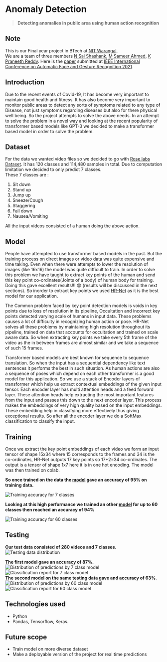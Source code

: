# Anomaly Detection

> **Detecting anomalies in public area using human action recognition**

## Note 

This is our Final year project in BTech at [NIT Warangal](https://nitw.ac.in/main/).  
We are a team of three members [N Sai Shashank](https://www.linkedin.com/in/sai-shashank-n-370b6b155/), [M Sameer Ahmed](https://www.linkedin.com/in/sameer-ahmed-802195195/), [K Praneeth Reddy](https://www.linkedin.com/in/praneeth-kunduru-69797614b/). Here is the [paper](https://github.com/sameerpixelbot/Anomaly_Transformer/blob/master/conf_paper.pdf) submitted at [IEEE International Conference on Automatic Face and Gesture Recognition 2021](http://iab-rubric.org/fg2021/#:~:text=FG%202021%20IEEE%20International%20Conference%20on%20Automatic%20Face,and%20video-based%20face%2C%20gesture%2C%20and%20body%20movement%20recognition.).

## Introduction 

Due to the recent events of Covid-19, It has become very important to maintain good health and fitness. It has also become very important to monitor public areas to detect any sorts of symptoms related to any type of Disease, not just symptoms regarding diseases but also for there physical well being. So the project attempts to solve the above needs. In an attempt to solve the problem in a novel way and looking at the recent popularity of transformer based models like GPT-3 we decided to make a transformer based model in order to solve the problem.

## Dataset 

For the data we wanted video files so we decided to go with [Rose labs Dataset](http://rose1.ntu.edu.sg/Datasets/actionRecognition.asp). It has 120 classes and 114,480 samples in total. Due to computation limitation we decided to only predict 7 classes.  
These 7 classes are :  

1. Sit down
2. Stand up
3. Jump up
4. Sneeze/Cough
5. Staggering
6. Fall down
7. Nausea/Vomiting

All the input videos consisted of a human doing the above action.

## Model

People have attempted to use transformer based models in the past. But the training process on direct images or video data was quite expensive and time taking. Even when there were attempts to lower the resolution of images (like 16x16) the model was quite difficult to train. In order to solve this problem we have taught to extract key points of the human and send this key point co-ordinates(Joints of a body) of human body for training. Doing this gave excellent results!!! 😎 (results will be discussed in the next sections). So inorder to extract key points we used [HR-Net](https://github.com/HRNet/HigherHRNet-Human-Pose-Estimation) as it is the best model for our application.  

The Common problem faced by key point detection models is voids in key points due to loss of resolution in its pipeline, Occultation and incorrect key points detected varying scale of humans in input data. These problems causes a lot of difficulty in recognizing human action or pose. HR-Net solves all these problems by maintaining high resolution throughout its pipeline, trained on data that accounts for occultation and trained on scale aware data. So when extracting key points we take every 5th frame of the video as the in between frames are almost similar and we take a sequence of such 15 frames.  

Transformer based models are best known for sequence to sequence translation. So when the input has a sequential dependency like text sentences it performs the best in such situation. As human actions are also a sequence of poses which depend on each other transformer is a good model for this application. So we use a stack of Encoder layers of transformer which help us extract contextual embeddings of the given input tensor. Each encoder layer has multi attention heads and a feed forward layer. These attention heads help extracting the most important features from the input and passes this down to the next encoder layer. This process makes the embeddings of very high quality based on the input embeddings. These embedding help in classifying more effectively thus giving exceptional results. So after all the encoder layer we do a SoftMax classification to classify the input.

## Training

Once we extract the key point embeddings of each video we form an input tensor of shape 15x34 where 15 corresponds to the frames and 34 is the co-ordinates, HR-Net outputs 17 key points so 17*2=34 co-ordinates. The output is a tensor of shape 1x7 here it is in one hot encoding. The model was then trained on colab.

**So once trained on the data the [model](https://github.com/sameerpixelbot/Anomaly_Transformer/blob/master/Training%20and%20Testing%20Notebooks/7classes.ipynb) gave an accuracy of 95% on training data.** 

![Training accuracy for 7 classes](images/7class_model_training_accuracy.PNG)


**Looking at this high performance we trained an other [model](https://github.com/sameerpixelbot/Anomaly_Transformer/blob/master/Training%20and%20Testing%20Notebooks/60classes.ipynb) for up to 60 classes then reached an accuracy of 94%**

![Training accuracy for 60 classes](images/60class_model_training_accuracy.PNG)

## Testing

**Our test data consisted of 280 videos and 7 classes.**  
![Testing data distribution](images/testdata_distribution.png)

**The first model gave an accuracy of 87%.**  
![Distribution of predictions by 7 class model](images/7class_model_testdata_distribution.png)
![Classification report for 7 class model](images/7class_clasificationreport.PNG)  
**The second model on the same testing data gave and accuracy of 63%**.
![Distribution of predictions by 60 class model](images/60class_model_testdata_distribution.png)
![Classification report for 60 class model](images/60class_clisificationreport.PNG)

## Technologies used

- Python
- Pandas, Tensorflow, Keras.

## Future scope

- Train model on more diverse dataset
- Make a deployable version of the project for real time predictions